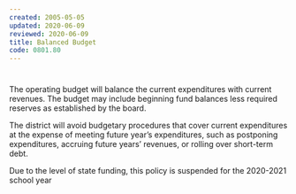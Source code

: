 ```yaml
---
created: 2005-05-05
updated: 2020-06-09
reviewed: 2020-06-09
title: Balanced Budget
code: 0801.80
---
```


#  

The operating budget will balance the current expenditures with current revenues. The budget may include beginning fund balances less required reserves as established by the board.

The district will avoid budgetary procedures that cover current expenditures at the expense of meeting future year’s expenditures, such as postponing expenditures, accruing future years’ revenues, or rolling over short-term debt.

Due to the level of state funding, this policy is suspended for the 2020-2021 school year
